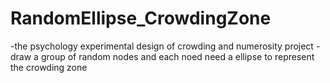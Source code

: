 # RandomEllipse_CrowdingZone
-the psychology experimental design of crowding and numerosity project
-draw a group of random nodes and each noed need a ellipse to represent the crowding zone
